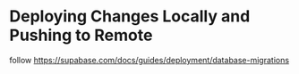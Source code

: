 # Deploying Changes Locally and Pushing to Remote

follow https://supabase.com/docs/guides/deployment/database-migrations
